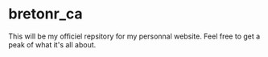 # bretonr_ca
This will be my officiel repsitory for my personnal website.  Feel free to get a peak of what it's all about.
